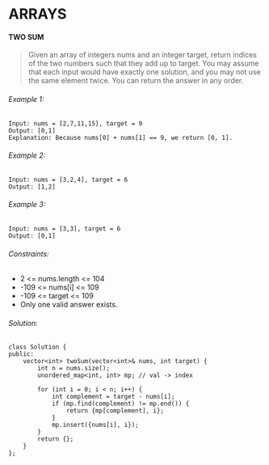 # ARRAYS  
#### TWO SUM
> Given an array of integers nums and an integer target, return indices of the two numbers such that they add up to target.
> You may assume that each input would have exactly one solution, and you may not use the same element twice.
> You can return the answer in any order.

###### Example 1:  
    Input: nums = [2,7,11,15], target = 9  
    Output: [0,1]  
    Explanation: Because nums[0] + nums[1] == 9, we return [0, 1].  
###### Example 2:  
    Input: nums = [3,2,4], target = 6  
    Output: [1,2]  
###### Example 3:  
    Input: nums = [3,3], target = 6  
    Output: [0,1]  
###### Constraints:
* 2 <= nums.length <= 104
* -109 <= nums[i] <= 109
* -109 <= target <= 109
* Only one valid answer exists.
###### Solution:
    class Solution {
    public:
	    vector<int> twoSum(vector<int>& nums, int target) {
		    int n = nums.size();
		    unordered_map<int, int> mp; // val -> index
    
		    for (int i = 0; i < n; i++) {
			    int complement = target - nums[i];
			    if (mp.find(complement) != mp.end()) {
				    return {mp[complement], i};
			    }
			    mp.insert({nums[i], i});
		    }
		    return {};
	    }
    };
